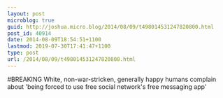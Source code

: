 ```yaml
---
layout: post
microblog: true
guid: http://joshua.micro.blog/2014/08/09/t498014531247820800.html
post_id: 40914
date: 2014-08-09T18:54:51+1100
lastmod: 2019-07-30T17:41:47+1100
type: post
url: /2014/08/09/t498014531247820800.html
---
```

#BREAKING White, non-war-stricken, generally happy humans complain about 'being forced to use free social network's free messaging app'
